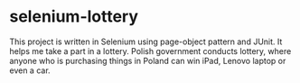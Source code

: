 # selenium-lottery
This project is written in Selenium using page-object pattern and JUnit.
It helps me take a part in a lottery. Polish government conducts lottery, where anyone who is purchasing things in Poland can win iPad, Lenovo laptop or even a car.

